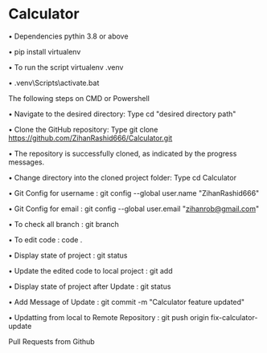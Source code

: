 # Calculator

• Dependencies pythin 3.8 or above

• pip install virtualenv

• To run the script virtualenv .venv

• .venv\Scripts\activate.bat

The following steps on CMD or Powershell

• Navigate to the desired directory: Type cd "desired directory path"

• Clone the GitHub repository: Type git clone https://github.com/ZihanRashid666/Calculator.git

• The repository is successfully cloned, as indicated by the progress messages.

• Change directory into the cloned project folder: Type cd Calculator

• Git Config for username : git config --global user.name "ZihanRashid666"

• Git Config for email : git config --global user.email "zihanrob@gmail.com"

• To check all branch : git branch

• To edit code : code .

• Display state of project : git status

• Update the edited code to local project : git add

• Display state of project after Update : git status

• Add Message of Update : git commit -m "Calculator feature updated"

• Updatting from local to Remote Repository : git push origin fix-calculator-update

Pull Requests from Github
